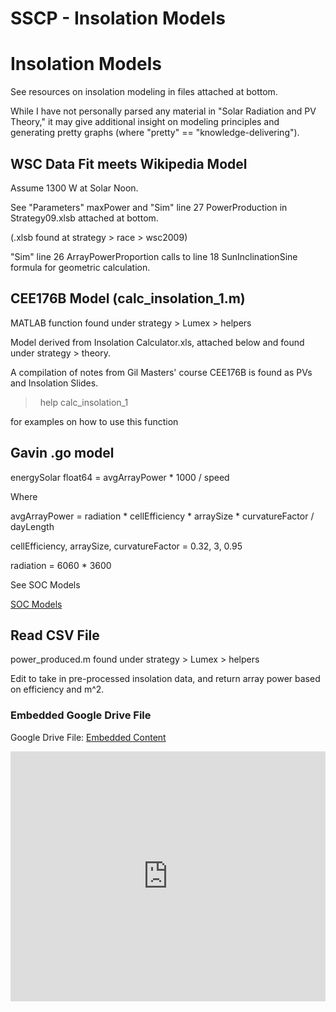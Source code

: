 # SSCP - Insolation Models

# Insolation Models

See resources on insolation modeling in files attached at bottom.

While I have not personally parsed any material in "Solar Radiation and PV Theory," it may give additional insight on modeling principles and generating pretty graphs (where "pretty" == "knowledge-delivering").

## WSC Data Fit meets Wikipedia Model

[](#h.iepxdfhu1uka)

Assume 1300 W at Solar Noon.

See "Parameters" maxPower and "Sim" line 27 PowerProduction in Strategy09.xlsb attached at bottom.

(.xlsb found at strategy > race > wsc2009)

"Sim" line 26 ArrayPowerProportion calls to line 18 SunInclinationSine formula for geometric calculation.

## CEE176B Model (calc_insolation_1.m)

[](#h.2savk07cetfw)

MATLAB function found under strategy > Lumex > helpers

Model derived from Insolation Calculator.xls, attached below and found under strategy > theory.

A compilation of notes from Gil Masters' course CEE176B is found as PVs and Insolation Slides.

>  help calc_insolation_1

for examples on how to use this function

## Gavin .go model

[](#h.am7yywrpe48w)

energySolar float64 = avgArrayPower * 1000 / speed

Where

avgArrayPower = radiation * cellEfficiency * arraySize * curvatureFactor / dayLength

cellEfficiency, arraySize, curvatureFactor = 0.32, 3, 0.95

radiation = 6060 * 3600

See SOC Models

[SOC Models](/home/sscp-2012-2013/strategy-2012-2013/luminos-soc-modeling)

## Read CSV File

[](#h.aboui5y6sua7)

power_produced.m found under strategy > Lumex > helpers

Edit to take in pre-processed insolation data, and return array power based on efficiency and m^2.

[](https://drive.google.com/folderview?id=1RFYaH5EI5iUggZyHkTBCzAJ5DkksAnji)

### Embedded Google Drive File

Google Drive File: [Embedded Content](https://drive.google.com/embeddedfolderview?id=1RFYaH5EI5iUggZyHkTBCzAJ5DkksAnji#list)

<iframe width="100%" height="400" src="https://drive.google.com/embeddedfolderview?id=1RFYaH5EI5iUggZyHkTBCzAJ5DkksAnji#list" frameborder="0"></iframe>

